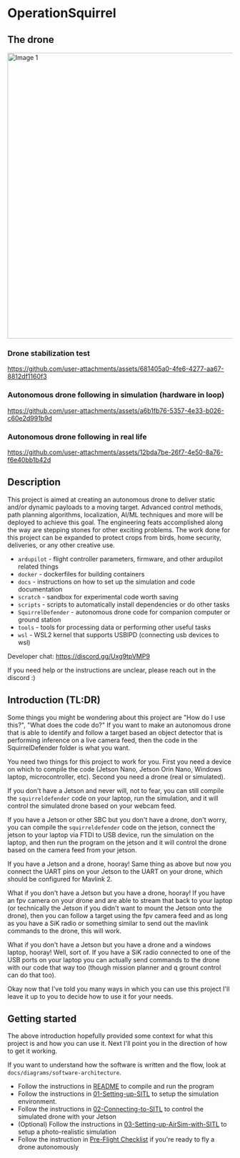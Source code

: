 # OperationSquirrel

## The drone
<img src="https://github.com/user-attachments/assets/e551dd46-b7c2-478f-9a46-858f54ebddc5" alt="Image 1" width="640">

### Drone stabilization test

https://github.com/user-attachments/assets/681405a0-4fe6-4277-aa67-8812df1160f3

### Autonomous drone following in simulation (hardware in loop)

https://github.com/user-attachments/assets/a6b1fb76-5357-4e33-b026-c60e2d991b9d

### Autonomous drone following in real life

https://github.com/user-attachments/assets/12bda7be-26f7-4e50-8a76-f6e40bb1b42d

## Description

This project is aimed at creating an autonomous drone to deliver static and/or dynamic payloads to a moving target.  Advanced control methods, path planning algorithms, localization, AI/ML techniques and more will be deployed to achieve this goal.  The engineering feats accomplished along the way are stepping stones for other exciting problems.  The work done for this project can be expanded to protect crops from birds, home security, deliveries, or any other creative use.

- `ardupilot` - flight controller parameters, firmware, and other ardupilot related things
- `docker` - dockerfiles for building containers
- `docs` - instructions on how to set up the simulation and code documentation
- `scratch` - sandbox for experimental code worth saving
- `scripts` - scripts to automatically install dependencies or do other tasks
- `SquirrelDefender` - autonomous drone code for companion computer or ground station
- `tools` - tools for processing data or performing other useful tasks
- `wsl` - WSL2 kernel that supports USBIPD (connecting usb devices to wsl)

Developer chat: <https://discord.gg/Uxg9tpVMP9>

If you need help or the instructions are unclear, please reach out in the discord  :)

## Introduction (TL:DR)
 
Some things you might be wondering about this project are "How do I use this?", "What does the code do?"  If you want to make an autonomous drone that is able to identify and follow a target based an object detector that is performing inference on a live camera feed, then the code in the SquirrelDefender folder is what you want.  

You need two things for this project to work for you.  First you need a device on which to compile the code (Jetson Nano, Jetson Orin Nano, Windows laptop, microcontroller, etc).  Second you need a drone (real or simulated).

If you don't have a Jetson and never will, not to fear, you can still compile the `squirreldefender` code on your laptop, run the simulation, and it will control the simulated drone based on your webcam feed.

If you have a Jetson or other SBC but you don't have a drone, don't worry, you can compile the `squirreldefender` code on the jetson, connect the jetson to your laptop via FTDI to USB device, run the simulation on the laptop, and then run the program on the jetson and it will control the drone based on the camera feed from your jetson.

If you have a Jetson and a drone, hooray!  Same thing as above but now you connect the UART pins on your Jetson to the UART on your drone, which should be configured for Mavlink 2.

What if you don't have a Jetson but you have a drone, hooray!  If you have an fpv camera on your drone and are able to stream that back to your laptop (or technically the Jetson if you didn't want to mount the Jetson onto the drone), then you can follow a target using the fpv camera feed and as long as you have a SiK radio or something similar to send out the mavlink commands to the drone, this will work.

What if you don't have a Jetson but you have a drone and a windows laptop, hooray!  Well, sort of.  If you have a SiK radio connected to one of the USB ports on your laptop you can actually send commands to the drone with our code that way too (though mission planner and q grount control can do that too).

Okay now that I've told you many ways in which you can use this project I'll leave it up to you to decide how to use it for your needs.

## Getting started

The above introduction hopefully provided some context for what this project is and how you can use it.  Next I'll point you in the direction of how to get it working.

If you want to understand how the software is written and the flow, look at `docs/diagrams/software-architecture`.

- Follow the instructions in [README](https://github.com/crose72/OperationSquirrel/blob/dev/SquirrelDefender/README.md) to compile and run the program
- Follow the instructions in [01-Setting-up-SITL](https://github.com/crose72/OperationSquirrel/blob/dev/docs/01-Setting-up-SITL.md) to setup the simulation environment.
- Follow the instructions in [02-Connecting-to-SITL](https://github.com/crose72/OperationSquirrel/blob/dev/docs/02-Connecting-to-SITL.md) to control the simulated drone with your Jetson
- (Optional) Follow the instructions in [03-Setting-up-AirSim-with-SITL](https://github.com/crose72/OperationSquirrel/blob/dev/docs/03-Setting-up-AirSim-with-SITL.md) to setup a photo-realistic simulation
- Follow the instruction in [Pre-Flight Checklist](https://github.com/crose72/OperationSquirrel/blob/dev/docs/Pre-Flight-Checklist.md) if you're ready to fly a drone autonomously